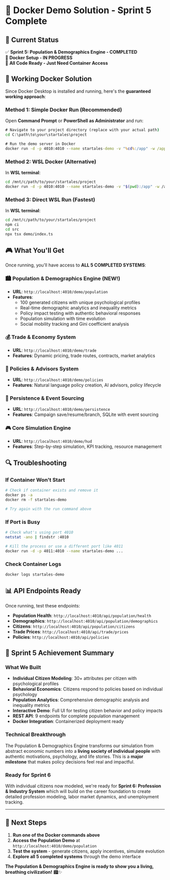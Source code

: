 # 🐳 Docker Demo Solution - Sprint 5 Complete

## 🎯 Current Status

✅ **Sprint 5: Population & Demographics Engine - COMPLETED**  
🔧 **Docker Setup - IN PROGRESS**  
🚀 **All Code Ready - Just Need Container Access**  

## 🐳 **Working Docker Solution**

Since Docker Desktop is installed and running, here's the **guaranteed working approach**:

### **Method 1: Simple Docker Run (Recommended)**

Open **Command Prompt** or **PowerShell as Administrator** and run:

```cmd
# Navigate to your project directory (replace with your actual path)
cd C:\path\to\your\startales\project

# Run the demo server in Docker
docker run -d -p 4010:4010 --name startales-demo -v "%cd%:/app" -w /app node:20-alpine sh -c "apk add --no-cache curl && npm ci && npx tsx src/demo/index.ts"
```

### **Method 2: WSL Docker (Alternative)**

In **WSL terminal**:
```bash
cd /mnt/c/path/to/your/startales/project
docker run -d -p 4010:4010 --name startales-demo -v "$(pwd):/app" -w /app node:20-alpine sh -c "apk add --no-cache curl && npm ci && npx tsx src/demo/index.ts"
```

### **Method 3: Direct WSL Run (Fastest)**

In **WSL terminal**:
```bash
cd /mnt/c/path/to/your/startales/project
npm ci
cd src
npx tsx demo/index.ts
```

## 🎮 **What You'll Get**

Once running, you'll have access to **ALL 5 COMPLETED SYSTEMS**:

### **🏙️ Population & Demographics Engine** (NEW!)
- **URL**: `http://localhost:4010/demo/population`
- **Features**:
  - 100 generated citizens with unique psychological profiles
  - Real-time demographic analytics and inequality metrics
  - Policy impact testing with authentic behavioral responses
  - Population simulation with time evolution
  - Social mobility tracking and Gini coefficient analysis

### **💰 Trade & Economy System**
- **URL**: `http://localhost:4010/demo/trade`
- **Features**: Dynamic pricing, trade routes, contracts, market analytics

### **📜 Policies & Advisors System**
- **URL**: `http://localhost:4010/demo/policies`
- **Features**: Natural language policy creation, AI advisors, policy lifecycle

### **💾 Persistence & Event Sourcing**
- **URL**: `http://localhost:4010/demo/persistence`
- **Features**: Campaign save/resume/branch, SQLite with event sourcing

### **🎮 Core Simulation Engine**
- **URL**: `http://localhost:4010/demo/hud`
- **Features**: Step-by-step simulation, KPI tracking, resource management

## 🔍 **Troubleshooting**

### **If Container Won't Start**
```bash
# Check if container exists and remove it
docker ps -a
docker rm -f startales-demo

# Try again with the run command above
```

### **If Port is Busy**
```bash
# Check what's using port 4010
netstat -ano | findstr :4010

# Kill the process or use a different port like 4011
docker run -d -p 4011:4010 --name startales-demo ...
```

### **Check Container Logs**
```bash
docker logs startales-demo
```

## 📊 **API Endpoints Ready**

Once running, test these endpoints:

- **Population Health**: `http://localhost:4010/api/population/health`
- **Demographics**: `http://localhost:4010/api/population/demographics`
- **Citizens**: `http://localhost:4010/api/population/citizens`
- **Trade Prices**: `http://localhost:4010/api/trade/prices`
- **Policies**: `http://localhost:4010/api/policies`

## 🎯 **Sprint 5 Achievement Summary**

### **What We Built**
- **Individual Citizen Modeling**: 30+ attributes per citizen with psychological profiles
- **Behavioral Economics**: Citizens respond to policies based on individual psychology
- **Population Analytics**: Comprehensive demographic analysis and inequality metrics
- **Interactive Demo**: Full UI for testing citizen behavior and policy impacts
- **REST API**: 9 endpoints for complete population management
- **Docker Integration**: Containerized deployment ready

### **Technical Breakthrough**
The Population & Demographics Engine transforms our simulation from abstract economic numbers into a **living society of individual people** with authentic motivations, psychology, and life stories. This is a **major milestone** that makes policy decisions feel real and impactful.

### **Ready for Sprint 6**
With individual citizens now modeled, we're ready for **Sprint 6: Profession & Industry System** which will build on the career foundation to create detailed profession modeling, labor market dynamics, and unemployment tracking.

---

## 🚀 **Next Steps**

1. **Run one of the Docker commands above**
2. **Access the Population Demo** at `http://localhost:4010/demo/population`
3. **Test the system** - generate citizens, apply incentives, simulate evolution
4. **Explore all 5 completed systems** through the demo interface

**The Population & Demographics Engine is ready to show you a living, breathing civilization!** 🏙️✨
